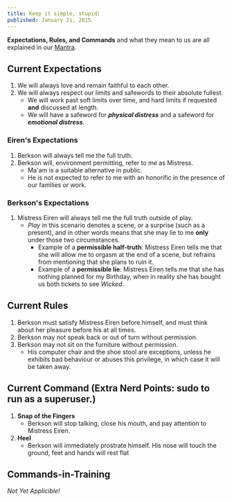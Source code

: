 ```yaml
---
title: Keep it simple, stupid!
published: January 21, 2015
---
```


**Expectations, Rules, and Commands** and what they mean to us are all explained in our [Mantra].

## Current Expectations

1.  We will always love and remain faithful to each other.
2.  We will always respect our limits and safewords to their absolute fullest.
    *   We will work past soft limits over time, and hard limits if requested **and** discussed at length.
    *   We will have a safeword for **_physical distress_** and a safeword for **_emotional distress_**.

### Eiren's Expectations

1.  Berkson will always tell me the full truth.
2.  Berkson will, environment permitting, refer to me as Mistress.
    *   Ma'am is a suitable alternative in public.
    *   He is not expected to refer to me with an honorific in the presence of our families or work.

### Berkson's Expectations

1.  Mistress Eiren will always tell me the full truth outside of play.
    *   _Play_ in this scenario denotes a scene, or a surprise (such as a present), and in other words means that she may lie to me **only** under those two circumstances.
        *   Example of a **permissible half-truth**: Mistress Eiren tells me that she will allow me to orgasm at the end of a scene, but refrains from mentioning that she plans to ruin it.
        *   Example of a **permissible lie**: Mistress Eiren tells me that she has nothing planned for my Birthday, when in reality she has bought us both tickets to see _Wicked_.

## Current Rules

1.  Berkson must satisfy Mistress Eiren before himself, and must think about her pleasure before his at all times.
2.  Berkson may not speak back or out of turn without permission.
3.  Berkson may not sit on the furniture without permission.
    *   His computer chair and the shoe stool are exceptions, unless he exhibits bad behaviour or abuses this privilege, in which case it will be taken away.


## Current Command (Extra Nerd Points: **sudo** to run as a superuser.)

1.  **Snap of the Fingers**
    *   Berkson will stop talking, close his mouth, and pay attention to Mistress Eiren.
2.  **Heel**
    *   Berkson will immediately prostrate himself.  His nose will touch the ground, feet and hands will rest flat

## Commands-in-Training

_Not Yet Applicible!_

[Mantra]: ../page/mantra.html

